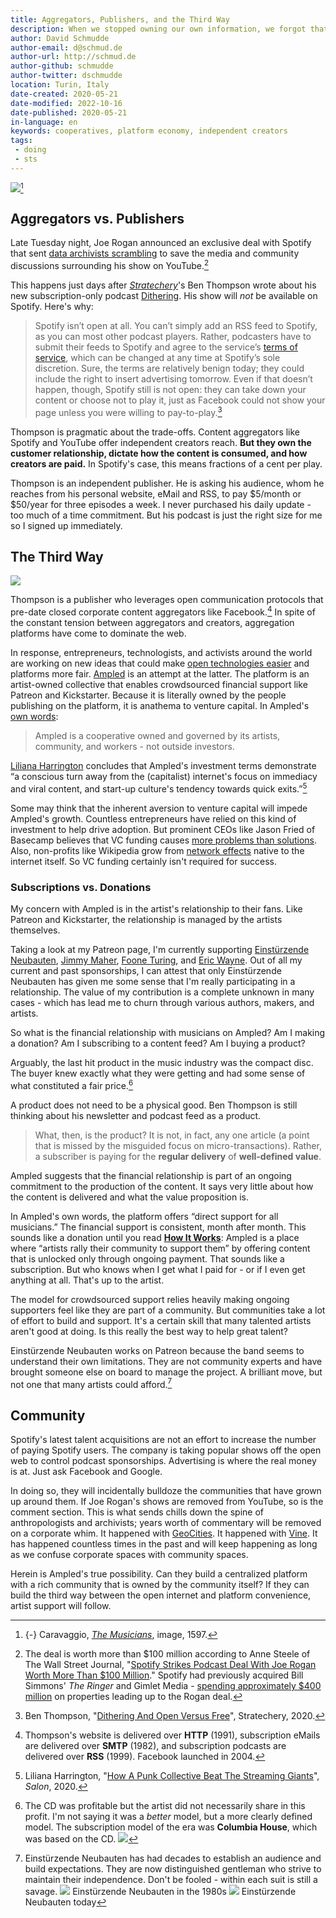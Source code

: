 ```yaml
---
title: Aggregators, Publishers, and the Third Way
description: When we stopped owning our own information, we forgot that owning the platform was an option.
author: David Schmudde
author-email: d@schmud.de
author-url: http://schmud.de
author-github: schmudde
author-twitter: dschmudde
location: Turin, Italy
date-created: 2020-05-21
date-modified: 2022-10-16
date-published: 2020-05-21
in-language: en
keywords: cooperatives, platform economy, independent creators
tags:
 - doing
 - sts
---
```


![](/img/2020-05-21-third-way/the-musicians.jpg)[^musicians]

[^musicians]: {-} Caravaggio, *[The Musicians](https://www.metmuseum.org/art/collection/search/435844)*, image, 1597.

## Aggregators vs. Publishers

Late Tuesday night, Joe Rogan announced an exclusive deal with Spotify that sent [data archivists scrambling](https://www.reddit.com/r/Archiveteam/comments/gmzg5l/joe_rogan_moving_his_show_to_spotify_possible/) to save the media and community discussions surrounding his show on YouTube.[^rogan]

[^rogan]: The deal is worth more than $100 million according to Anne Steele of The Wall Street Journal, "[Spotify Strikes Podcast Deal With Joe Rogan Worth More Than $100 Million](https://www.wsj.com/articles/spotify-strikes-exclusive-podcast-deal-with-joe-rogan-11589913814?mod=e2tw)." Spotify had previously acquired Bill Simmons' *The Ringer* and Gimlet Media - [spending approximately $400 million](https://www.msn.com/en-us/tv/news/joe-rogan-signs-exclusive-deal-with-spotify/ar-BB14kcmh) on properties leading up to the Rogan deal.

This happens just days after *[Stratechery](https://stratechery.com/)*'s Ben Thompson wrote about his new subscription-only podcast [Dithering](https://dithering.fm/). His show will *not* be available on Spotify. Here's why:

> Spotify isn’t open at all. You can’t simply add an RSS feed to Spotify, as you can most other podcast players. Rather, podcasters have to submit their feeds to Spotify and agree to the service’s [terms of service](https://www.spotify.com/tw/legal/spotify-for-podcasters-platform-terms/), which can be changed at any time at Spotify’s sole discretion. Sure, the terms are relatively benign today; they could include the right to insert advertising tomorrow. Even if that doesn’t happen, though, Spotify still is not open: they can take down your content or choose not to play it, just as Facebook could not show your page unless you were willing to pay-to-play.[^thompson]

[^thompson]: Ben Thompson, "[Dithering And Open Versus Free](https://stratechery.com/2020/dithering-and-the-open-web/)", Stratechery, 2020.

Thompson is pragmatic about the trade-offs. Content aggregators like Spotify and YouTube offer independent creators reach. **But they own the customer relationship, dictate how the content is consumed, and how creators are paid.** In Spotify's case, this means fractions of a cent per play.

Thompson is an independent publisher. He is asking his audience, whom he reaches from his personal website, eMail and RSS, to pay $5/month or $50/year for three episodes a week. I never purchased his daily update - too much of a time commitment. But his podcast is just the right size for me so I signed up immediately.

## The Third Way

![](/img/2020-05-21-third-way/ampledlogoblack.svg)

Thompson is a publisher who leverages open communication protocols that pre-date closed corporate content aggregators like Facebook.[^thompson-open] In spite of the constant tension between aggregators and creators, aggregation platforms have come to dominate the web.

[^thompson-open]: Thompson's website is delivered over **HTTP** (1991), subscription eMails are delivered over **SMTP** (1982), and subscription podcasts are delivered over **RSS** (1999). Facebook launched in 2004.

In response, entrepreneurs, technologists, and activists around the world are working on new ideas that could make [open technologies easier](https://indieweb.org/) and platforms more fair. [Ampled](https://www.ampled.com/) is an attempt at the latter. The platform is an artist-owned collective that enables crowdsourced financial support like Patreon and Kickstarter. Because it is literally owned by the people publishing on the platform, it is anathema to venture capital. In Ampled's [own words](https://app.ampled.com/coop):

> Ampled is a cooperative owned and governed by its artists, community, and workers - not outside investors.

[Liliana Harrington](https://www.salon.com/writer/liliana_harrington) concludes that Ampled's investment terms demonstrate &ldquo;a conscious turn away from the (capitalist) internet's focus on immediacy and viral content, and start-up culture's tendency towards quick exits.&rdquo;[^harrington]

[^harrington]: Liliana Harrington, "[How A Punk Collective Beat The Streaming Giants](https://www.salon.com/2020/01/18/how-apunk-inspired-collective-beat-the-streaming-giants-at-their-own-game/)", *Salon*, 2020.

Some may think that the inherent aversion to venture capital will impede Ampled's growth. Countless entrepreneurs have relied on this kind of investment to help drive adoption. But prominent CEOs like Jason Fried of Basecamp believes that VC funding causes [more problems than solutions](https://www.vox.com/2019/1/23/18193685/venture-capital-money-kills-business-basecamp-ceo-jason-fried). Also, non-profits like Wikipedia grow from [network effects](https://en.wikipedia.org/wiki/Network_effect) native to the internet itself. So VC funding certainly isn't required for success.

### Subscriptions vs. Donations

My concern with Ampled is in the artist's relationship to their fans. Like Patreon and Kickstarter, the relationship is managed by the artists themselves.

Taking a look at my Patreon page, I'm currently supporting [Einstürzende Neubauten](https://www.patreon.com/neubauten/posts), [Jimmy Maher](https://www.patreon.com/DigitalAntiquarian/posts), [Foone Turing](https://www.patreon.com/foone/posts), and [Eric Wayne](https://www.patreon.com/ericwayne/posts). Out of all my current and past sponsorships, I can attest that only Einstürzende Neubauten has given me some sense that I'm really participating in a relationship. The value of my contribution is a complete unknown in many cases - which has lead me to churn through various authors, makers, and artists.

So what is the financial relationship with musicians on Ampled? Am I making a donation? Am I subscribing to a content feed? Am I buying a product?

Arguably, the last hit product in the music industry was the compact disc. The buyer knew exactly what they were getting and had some sense of what constituted a fair price.[^cd]

[^cd]: The CD was profitable but the artist did not necessarily share in this profit. I'm not saying it was a *better* model, but a more clearly defined model. The subscription model of the era was **Columbia House**, which was based on the CD. ![](/img/2020-05-21-third-way/columbia-house.jpg)

A product does not need to be a physical good. Ben Thompson is still thinking about his newsletter and podcast feed as a product.

> What, then, is the product? It is not, in fact, any one article (a point that is missed by the misguided focus on micro-transactions). Rather, a subscriber is paying for the **regular delivery** of **well-defined value**.

Ampled suggests that the financial relationship is part of an ongoing commitment to the production of the content. It says very little about how the content is delivered and what the value proposition is.

In Ampled's own words, the platform offers &ldquo;direct support for all musicians.&rdquo; The financial support is consistent, month after month. This sounds like a donation until you read **[How It Works](https://app.ampled.com/what-is-ampled)**: Ampled is a place where &ldquo;artists rally their community to support them&rdquo; by offering content that is unlocked only through ongoing payment. That sounds like a subscription. But who knows when I get what I paid for - or if I even get anything at all. That's up to the artist.

The model for crowdsourced support relies heavily making ongoing supporters feel like they are part of a community. But communities take a lot of effort to build and support. It's a certain skill that many talented artists aren't good at doing. Is this really the best way to help great talent?

Einstürzende Neubauten works on Patreon because the band seems to understand their own limitations. They are not community experts and have brought someone else on board to manage the project. A brilliant move, but not one that many artists could afford.[^neubauten]

[^neubauten]: Einstürzende Neubauten has had decades to establish an audience and build expectations. They are now distinguished gentleman who strive to maintain their independence. Don't be fooled - within each suit is still a savage. ![](/img/2020-05-21-third-way/en-then-2.jpg) Einstürzende Neubauten in the 1980s ![](/img/2020-05-21-third-way/en-now-2.jpg) Einstürzende Neubauten today

## Community

Spotify's latest talent acquisitions are not an effort to increase the number of paying Spotify users. The company is taking popular shows off the open web to control podcast sponsorships. Advertising is where the real money is at. Just ask Facebook and Google.

In doing so, they will incidentally bulldoze the communities that have grown up around them. If Joe Rogan's shows are removed from YouTube, so is the comment section. This is what sends chills down the spine of anthropologists and archivists; years worth of commentary will be removed on a corporate whim. It happened with [GeoCities](https://archive.org/web/geocities.php). It happened with [Vine](https://vine.co/). It has happened countless times in the past and will keep happening as long as we confuse corporate spaces with community spaces.

Herein is Ampled's true possibility. Can they build a centralized platform with a rich community that is owned by the community itself? If they can build the third way between the open internet and platform convenience, artist support will follow.
